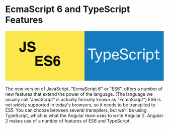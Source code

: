 # EcmaScript 6 and TypeScript Features #

![ES6/TypeScript](../images/es6-typescript.png "ES6 and TypeScript")

The new version of JavaScript, "EcmaScript 6" or "ES6", offers a number of new features that extend the power of the language. (The language we usually call "JavaScript" is actually formally known as "EcmaScript") ES6 is not widely supported in today's browsers, so it needs to be transpiled to ES5. You can choose between several transpilers, but we'll be using TypeScript, which is what the Angular team uses to write Angular 2. Angular 2 makes use of a number of features of ES6 and TypeScript.

